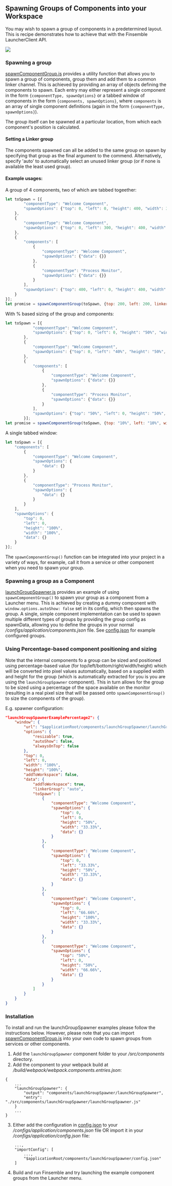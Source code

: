 ## Spawning Groups of Components into your Workspace ##
You may wish to spawn a group of components in a predetermined layout. This is recipe demonstrates how to achieve that with the Finsemble LauncherClient API.

![](./spawn_component_group_demo.gif)

### Spawning a group ###
[spawnComponentGroup.js](./spawnComponentGroup.js) provides a utility function that allows you to spawn a group of components, group them and add them to a common linker channel. This is achieved by providing an array of objects defining the components to spawn. Each entry may either represent a single component in the form `{componentType, spawnOptions}` or a tabbed window of components in the form `{components, spawnOptions}`, where `components` is an array of single component definitions (again in the form `{componentType, spawnOptions}`). 

The group itself can be spawned at a particular location, from which each component's position is calculated. 

#### Setting a Linker group ####
The components spawned can all be added to the same group on spawn by specifying that group as the final argument to the commend. Alternatively, specify 'auto' to automatically select an unused linker group (or if none is available the least used group).

#### Example usages: ####
A group of 4 components, two of which are tabbed togeether:
```javascript
let toSpawn = [{
		"componentType": "Welcome Component",
		"spawnOptions": {"top": 0, "left": 0, "height": 400, "width": 300, "data": {}}
	},
	{
		"componentType": "Welcome Component",
		"spawnOptions": {"top": 0, "left": 300, "height": 400, "width": 500, "data": {}}
	},
	{
		"components": [
			{
				"componentType": "Welcome Component",
				"spawnOptions": {"data": {}}
			},
			{
				"componentType": "Process Monitor",
				"spawnOptions": {"data": {}}
			}
		],
		"spawnOptions": {"top": 400, "left": 0, "height": 400, "width": 800}
	}
}];
let promise = spawnComponentGroup(toSpawn, {top: 200, left: 200, linkerGroup:'auto'});
```
With % based sizing of the group and components:
```javascript
let toSpawn = [{
 			"componentType": "Welcome Component",
			"spawnOptions": {"top": 0, "left": 0, "height": "50%", "width": "40%", "data": {}}
		},
		{
			"componentType": "Welcome Component",
			"spawnOptions": {"top": 0, "left": "40%", "height": "50%", "width": "60%", "data": {}}
		},
		{
			"components": [
				{
		 			"componentType": "Welcome Component",
 					"spawnOptions": {"data": {}}
				},
				{
		 			"componentType": "Process Monitor",
 					"spawnOptions": {"data": {}}
				}
 			],
 			"spawnOptions": {"top": "50%", "left": 0, "height": "50%", "width": "100%"}
 		}];
let promise = spawnComponentGroup(toSpawn, {top: "10%", left: "10%", width: "80%", height: "80%", linkerGroup: 'auto'}); 
```

A single tabbed window:
```javascript
let toSpawn = [{
	"components": [
		{
			"componentType": "Welcome Component",
			"spawnOptions": {
				"data": {}
			}
		},
		{
			"componentType": "Process Monitor",
			"spawnOptions": {
				"data": {}
			}
		}
	],
	"spawnOptions": {
		"top": 0,
		"left": 0,
		"height": "100%",
		"width": "100%",
		"data": {}
	}
}];
```

The `spawnComponentGroup()` function can be integrated into your project in a variety of ways, for example, call it from a service or other component when you need to spawn your group. 

### Spawning a group as a Component ###
[launchGroupSpawner.js](./launchGroupSpawner.js) provides an example of using `spawnComponentGroup()` to spawn your group as a component from a Launcher menu. This is achieved by creating a dummy component with `window.options.autoShow: false` set in its config, which then spawns the group. A single, simple component implementation can be used to spawn multiple different types of groups by providing the group config as spawnData, allowing you to define the groups in your normal _/configs/application/components.json_ file. See [config.json](./config.json) for example configured groups.

### Using Percentage-based component positioning and sizing ###
Note that the internal components fo a group can be sized and positioned using percentage-based value (for top/left/bottom/right/width/height) which will be converted into pixel values automatically, based on a supplied width and height for the group (which is automatically extracted for you is you are using the `launchGroupSpawner` component). This in turn allows for the group to be sized using a percentage of the space available on the monitor (resulting in a real pixel size that will be passed onto `spawnComponentGroup()` to size the components of the group).

E.g. spawner configuration:
```json
"launchGroupSpawnerExamplePercentage2": {
	"window": {
		"url": "$applicationRoot/components/launchGroupSpawner/launchGroupSpawner.html",
		"options": {
			"resizable": true,
			"autoShow": false,
			"alwaysOnTop": false
		},
		"top": 0,
		"left": 0,
		"width": "100%",
		"height": "100%",
		"addToWorkspace": false,
		"data": {
			"addToWorkspace": true,
			"linkerGroup": "auto",
			"toSpawn": [
				{
					"componentType": "Welcome Component",
					"spawnOptions": {
						"top": 0,
						"left": 0,
						"height": "50%",
						"width": "33.33%",
						"data": {}
					}
				},
				{
					"componentType": "Welcome Component",
					"spawnOptions": {
						"top": 0,
						"left": "33.33%",
						"height": "50%",
						"width": "33.33%",
						"data": {}
					}
				},
				{
					"componentType": "Welcome Component",
					"spawnOptions": {
						"top": 0,
						"left": "66.66%",
						"height": "100%",
						"width": "33.33%",
						"data": {}
					}
				},
				{
					"componentType": "Welcome Component",
					"spawnOptions": {
						"top": "50%",
						"left": 0,
						"height": "50%",
						"width": "66.66%",
						"data": {}
					}
				}
			]
		}
	}
}
```


### Installation ###
To install and run the launchGroupSpawner examples please follow the instructions below. However, please note that you can import [spawnComponentGroup.js](./spawnComponentGroup.js) into your own code to spawn groups from services or other components.

1. Add the `launchGroupSpawner` component folder to your _/src/components_ directory.
2. Add the component to your webpack build at _/build/webpack/webpack.components.entries.json_: 
```
{
    ...
    "launchGroupSpawner": {
        "output": "components/launchGroupSpawner/launchGroupSpawner",
        "entry": "./src/components/launchGroupSpawner/launchGroupSpawner.js"
    }
    ...
}
```
3. Either add the configuration in [config.json](./config.json) to your _/configs/application/components.json_ file OR import it in your _/configs/application/config.json_ file:
```
	...,
	"importConfig": [
		...,
		"$applicationRoot/components/launchGroupSpawner/config.json"
	]
```
4. Build and run Finsemble and try launching the example component groups from the Launcher menu.
